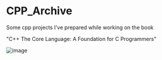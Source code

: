# CPP_Archive
Some cpp projects I've prepared while working on the book 

"C++ The Core Language: A Foundation for C Programmers"

![image](https://user-images.githubusercontent.com/62226642/212725117-5048a2d7-050b-40de-9e58-d39c39639c16.png)
